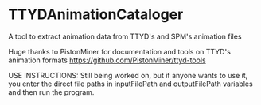 # TTYDAnimationCataloger
A tool to extract animation data from TTYD's and SPM's animation files

Huge thanks to PistonMiner for documentation and tools on TTYD's animation formats https://github.com/PistonMiner/ttyd-tools

USE INSTRUCTIONS:
Still being worked on, but if anyone wants to use it, you enter the direct file paths in inputFilePath and outputFilePath variables and then run the program.
